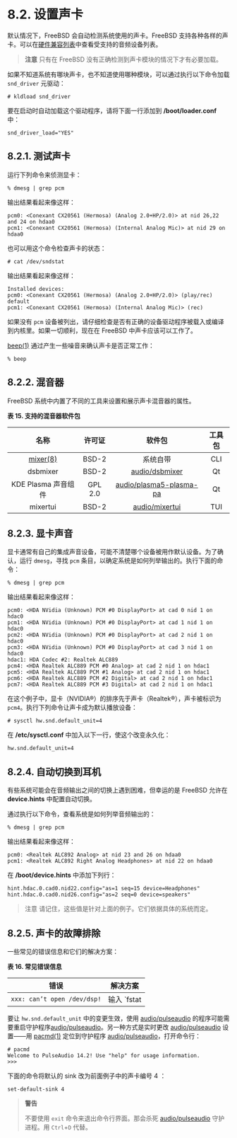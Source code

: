 # 8.2. 设置声卡

默认情况下，FreeBSD 会自动检测系统使用的声卡。FreeBSD 支持各种各样的声卡。可以在[硬件兼容列表](https://www.freebsd.org/releases/12.0R/hardware/)中查看受支持的音频设备列表。

> **注意**
> 只有在 FreeBSD 没有正确检测到声卡模块的情况下才有必要加载。

如果不知道系统有哪块声卡，也不知道使用哪种模块，可以通过执行以下命令加载 `snd_driver` 元驱动：

```
# kldload snd_driver
```

要在启动时自动加载这个驱动程序，请将下面一行添加到 **/boot/loader.conf** 中：

```
snd_driver_load="YES"
```

## 8.2.1. 测试声卡

运行下列命令来侦测显卡：

```
% dmesg | grep pcm
```

输出结果看起来像这样：

```
pcm0: <Conexant CX20561 (Hermosa) (Analog 2.0+HP/2.0)> at nid 26,22 and 24 on hdaa0
pcm1: <Conexant CX20561 (Hermosa) (Internal Analog Mic)> at nid 29 on hdaa0
```

也可以用这个命令检查声卡的状态：

```
# cat /dev/sndstat
```

输出结果看起来像这样：

```
Installed devices:
pcm0: <Conexant CX20561 (Hermosa) (Analog 2.0+HP/2.0)> (play/rec) default
pcm1: <Conexant CX20561 (Hermosa) (Internal Analog Mic)> (rec)
```

如果没有 `pcm` 设备被列出，请仔细检查是否有正确的设备驱动程序被载入或编译到内核里。如果一切顺利，现在在 FreeBSD 中声卡应该可以工作了。

[beep(1)](https://man.freebsd.org/cgi/man.cgi?query=beep&sektion=1&format=html) 通过产生一些噪音来确认声卡是否正常工作：

```
% beep
```

## 8.2.2. 混音器

FreeBSD 系统中内置了不同的工具来设置和展示声卡混音器的属性。

**表 15. 支持的混音器软件包**

| 名称 | 许可证 | 软件包 | 工具包 |
| :-: | :-: | :-: | :-: |
| [mixer(8)](https://man.freebsd.org/cgi/man.cgi?query=mixer&sektion=8&format=html) | BSD-2 | 系统自带 | CLI |
| dsbmixer | BSD-2 | [audio/dsbmixer](https://cgit.freebsd.org/ports/tree/audio/dsbmixer/) | Qt |
| KDE Plasma 声音组件 | GPL 2.0 | [audio/plasma5-plasma-pa](https://cgit.freebsd.org/ports/tree/audio/plasma5-plasma-pa/) | Qt |
| mixertui | BSD-2 | [audio/mixertui](https://cgit.freebsd.org/ports/tree/audio/mixertui/) | TUI |

## 8.2.3. 显卡声音

显卡通常有自己的集成声音设备，可能不清楚哪个设备被用作默认设备。为了确认，运行 `dmesg`，寻找 `pcm` 条目，以确定系统是如何列举输出的。执行下面的命令：

```
% dmesg | grep pcm
```

输出结果看起来像这样：

```
pcm0: <HDA NVidia (Unknown) PCM #0 DisplayPort> at cad 0 nid 1 on hdac0
pcm1: <HDA NVidia (Unknown) PCM #0 DisplayPort> at cad 1 nid 1 on hdac0
pcm2: <HDA NVidia (Unknown) PCM #0 DisplayPort> at cad 2 nid 1 on hdac0
pcm3: <HDA NVidia (Unknown) PCM #0 DisplayPort> at cad 3 nid 1 on hdac0
hdac1: HDA Codec #2: Realtek ALC889
pcm4: <HDA Realtek ALC889 PCM #0 Analog> at cad 2 nid 1 on hdac1
pcm5: <HDA Realtek ALC889 PCM #1 Analog> at cad 2 nid 1 on hdac1
pcm6: <HDA Realtek ALC889 PCM #2 Digital> at cad 2 nid 1 on hdac1
pcm7: <HDA Realtek ALC889 PCM #3 Digital> at cad 2 nid 1 on hdac1
```

在这个例子中，显卡（NVIDIA®）的排序先于声卡（Realtek®），声卡被标识为 `pcm4`。执行下列命令让声卡成为默认播放设备：

```
# sysctl hw.snd.default_unit=4
```

在 **/etc/sysctl.conf** 中加入以下一行，使这个改变永久化：

```
hw.snd.default_unit=4
```

## 8.2.4. 自动切换到耳机

有些系统可能会在音频输出之间的切换上遇到困难，但幸运的是 FreeBSD 允许在 **device.hints** 中配置自动切换。

通过执行以下命令，查看系统是如何列举音频输出的：

```
% dmesg | grep pcm
```

输出结果看起来像这样：

```
pcm0: <Realtek ALC892 Analog> at nid 23 and 26 on hdaa0
pcm1: <Realtek ALC892 Right Analog Headphones> at nid 22 on hdaa0
```

在 **/boot/device.hints** 中添加下列行：

```
hint.hdac.0.cad0.nid22.config="as=1 seq=15 device=Headphones"
hint.hdac.0.cad0.nid26.config="as=2 seq=0 device=speakers"
```

> 注意
> 请记住，这些值是针对上面的例子。它们依据具体的系统而定。

## 8.2.5. 声卡的故障排除

一些常见的错误信息和它们的解决方案：

**表 16. 常见错误信息**

|                     错误                     |                                    解决方案                                   |
| :----------------------------------------: | :-----------------------------------------------------------------------: |
|         `xxx: can’t open /dev/dsp!`        | 输入 `fstat | grep dsp` 来检查是否有其他的应用程序在打开设备。值得注意的是 esound 和 KDE 的声音支持常常会出现问题。|

要让 `hw.snd.default_unit` 中的变更生效，使用 [audio/pulseaudio](https://cgit.freebsd.org/ports/tree/audio/pulseaudio/) 的程序可能需要重启守护程序[audio/pulseaudio](https://cgit.freebsd.org/ports/tree/audio/pulseaudio/)。另一种方式是实时更改 [audio/pulseaudio](https://cgit.freebsd.org/ports/tree/audio/pulseaudio/) 设置——用 [pacmd(1)](https://man.freebsd.org/cgi/man.cgi?query=pacmd&sektion=1&format=html) 定位到守护程序 [audio/pulseaudio](https://cgit.freebsd.org/ports/tree/audio/pulseaudio/)，打开命令行：

```
# pacmd
Welcome to PulseAudio 14.2! Use "help" for usage information.
>>>
```

下面的命令将默认的 sink 改为前面例子中的声卡编号 4 ：

```
set-default-sink 4
```

> **警告**
>
> 不要使用 `exit` 命令来退出命令行界面。那会杀死 [audio/pulseaudio](https://cgit.freebsd.org/ports/tree/audio/pulseaudio/) 守护进程。用 `Ctrl`+`D` 代替。
